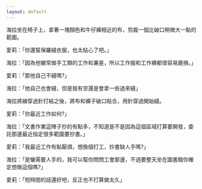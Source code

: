 ```yaml
---
layout: default
---
```


海拉坐在椅子上，拿著一塊顏色和牛仔褲相近的布，剪裁一個比破口稍微大一點的範圍。

愛莉：「你還幫保羅縫衣服，也太貼心了吧。」

海拉：「因為他蠻常做手工類的工作和兼差，所以工作服和工作褲都很容易磨損。」

愛莉：「那他自己不縫嗎?」

海拉：「他自己也會縫，但是我有空還是會拿一些過來縫」

海拉將線穿過針打結之後，將布和褲子破口貼合，用針穿過開始縫。

愛莉：「你最近工作如何?」

海拉：「文書作業這陣子抄的有點多，不知道是不是因為這個區域打算要開發，委託那邊最近指定很多範圍要抄書。」

愛莉：「我最近工作有點厭煩，想換個打工，抄書缺人手嗎?」

海拉：「是蠻需要人手的，我可以幫你問問工會那邊，不過要整天坐在圖書館你確定想做這個嗎?」

愛莉：「短時間的話還好吧，反正也不打算做太久」
